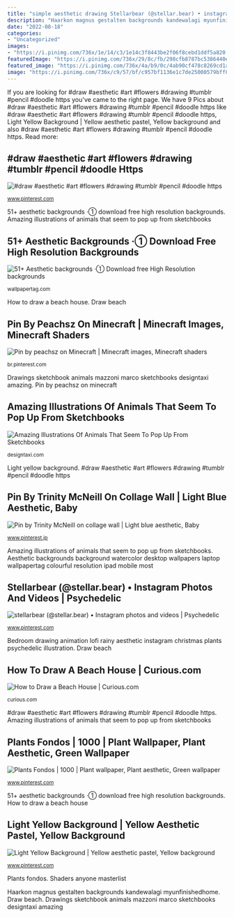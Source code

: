 ```yaml
---
title: "simple aesthetic drawing Stellarbear (@stellar.bear) • instagram photos and videos"
description: "Haarkon magnus gestalten backgrounds kandewalagi myunfinishedhome"
date: "2022-08-18"
categories:
- "Uncategorized"
images:
- "https://i.pinimg.com/736x/1e/14/c3/1e14c3f8443be2f06f8cebd1ddf5a820.jpg"
featuredImage: "https://i.pinimg.com/736x/29/8c/fb/298cfb8787bc5386440e03700bd32df1.jpg"
featured_image: "https://i.pinimg.com/736x/4a/b9/0c/4ab90cf478c8269cd1a6a07016ac8334.jpg"
image: "https://i.pinimg.com/736x/c9/57/bf/c957bf1136e1c7de25000579bff0079b.jpg"
---
```


If you are looking for #draw #aesthetic #art #flowers #drawing #tumblr #pencil #doodle https you've came to the right page. We have 9 Pics about #draw #aesthetic #art #flowers #drawing #tumblr #pencil #doodle https like #draw #aesthetic #art #flowers #drawing #tumblr #pencil #doodle https, Light Yellow Background | Yellow aesthetic pastel, Yellow background and also #draw #aesthetic #art #flowers #drawing #tumblr #pencil #doodle https. Read more:

## #draw #aesthetic #art #flowers #drawing #tumblr #pencil #doodle Https

![#draw #aesthetic #art #flowers #drawing #tumblr #pencil #doodle https](https://i.pinimg.com/736x/29/8c/fb/298cfb8787bc5386440e03700bd32df1.jpg "#draw #aesthetic #art #flowers #drawing #tumblr #pencil #doodle https")

<small>www.pinterest.com</small>

51+ aesthetic backgrounds ·① download free high resolution backgrounds. Amazing illustrations of animals that seem to pop up from sketchbooks

## 51+ Aesthetic Backgrounds ·① Download Free High Resolution Backgrounds

![51+ Aesthetic backgrounds ·① Download free High Resolution backgrounds](https://wallpapertag.com/wallpaper/full/7/4/d/117465-most-popular-aesthetic-backgrounds-1080x1920.jpg "Stellarbear (@stellar.bear) • instagram photos and videos")

<small>wallpapertag.com</small>

How to draw a beach house. Draw beach

## Pin By Peachsz On Minecraft | Minecraft Images, Minecraft Shaders

![Pin by peachsz on Minecraft | Minecraft images, Minecraft shaders](https://i.pinimg.com/736x/b6/f1/b5/b6f1b544cf177662009287d58fa4cd9a.jpg "Draw beach")

<small>br.pinterest.com</small>

Drawings sketchbook animals mazzoni marco sketchbooks designtaxi amazing. Pin by peachsz on minecraft

## Amazing Illustrations Of Animals That Seem To Pop Up From Sketchbooks

![Amazing Illustrations Of Animals That Seem To Pop Up From Sketchbooks](https://editorial.designtaxi.com/news-sketchpopani1108/3.jpg "Stellarbear (@stellar.bear) • instagram photos and videos")

<small>designtaxi.com</small>

Light yellow background. #draw #aesthetic #art #flowers #drawing #tumblr #pencil #doodle https

## Pin By Trinity McNeill On Collage Wall | Light Blue Aesthetic, Baby

![Pin by Trinity McNeill on collage wall | Light blue aesthetic, Baby](https://i.pinimg.com/736x/4a/b9/0c/4ab90cf478c8269cd1a6a07016ac8334.jpg "Aesthetic backgrounds background watercolor desktop wallpapers laptop wallpapertag colourful resolution ipad mobile most")

<small>www.pinterest.jp</small>

Amazing illustrations of animals that seem to pop up from sketchbooks. Aesthetic backgrounds background watercolor desktop wallpapers laptop wallpapertag colourful resolution ipad mobile most

## Stellarbear (@stellar.bear) • Instagram Photos And Videos | Psychedelic

![stellarbear (@stellar.bear) • Instagram photos and videos | Psychedelic](https://i.pinimg.com/736x/c9/57/bf/c957bf1136e1c7de25000579bff0079b.jpg "Drawings sketchbook animals mazzoni marco sketchbooks designtaxi amazing")

<small>www.pinterest.com</small>

Bedroom drawing animation lofi rainy aesthetic instagram christmas plants psychedelic illustration. Draw beach

## How To Draw A Beach House | Curious.com

![How to Draw a Beach House | Curious.com](http://d1oqwsnd25kjn6.cloudfront.net/production/files/107376/large_original/DrawingWithShooRayner_HowToDrawABeachHut_Thumb.jpg?1429510185 "Shaders anyone masterlist")

<small>curious.com</small>

#draw #aesthetic #art #flowers #drawing #tumblr #pencil #doodle https. Amazing illustrations of animals that seem to pop up from sketchbooks

## Plants Fondos | 1000 | Plant Wallpaper, Plant Aesthetic, Green Wallpaper

![Plants Fondos | 1000 | Plant wallpaper, Plant aesthetic, Green wallpaper](https://i.pinimg.com/736x/1e/14/c3/1e14c3f8443be2f06f8cebd1ddf5a820.jpg "Haarkon magnus gestalten backgrounds kandewalagi myunfinishedhome")

<small>www.pinterest.com</small>

51+ aesthetic backgrounds ·① download free high resolution backgrounds. How to draw a beach house

## Light Yellow Background | Yellow Aesthetic Pastel, Yellow Background

![Light Yellow Background | Yellow aesthetic pastel, Yellow background](https://i.pinimg.com/736x/f9/a0/71/f9a071bd610c4b1bff6c65a4b6e7ed3f.jpg "Drawings sketchbook animals mazzoni marco sketchbooks designtaxi amazing")

<small>www.pinterest.com</small>

Plants fondos. Shaders anyone masterlist

Haarkon magnus gestalten backgrounds kandewalagi myunfinishedhome. Draw beach. Drawings sketchbook animals mazzoni marco sketchbooks designtaxi amazing
